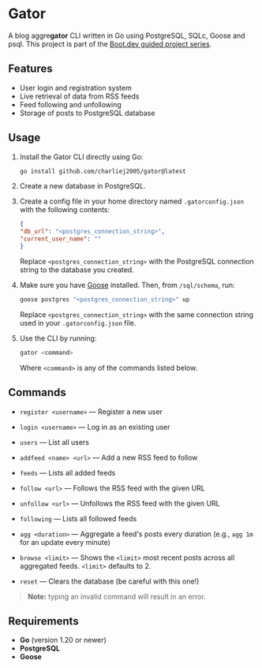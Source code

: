 # Gator
A blog aggre**gator** CLI written in Go using PostgreSQL, SQLc, Goose and psql.
This project is part of the [Boot.dev guided project series](https://www.boot.dev/courses/build-blog-aggregator-golang).

## Features

- User login and registration system
- Live retrieval of data from RSS feeds
- Feed following and unfollowing
- Storage of posts to PostgreSQL database

## Usage

1. Install the Gator CLI directly using Go:

    ```sh
    go install github.com/charliej2005/gator@latest
    ```

2. Create a new database in PostgreSQL.

3. Create a config file in your home directory named `.gatorconfig.json` with the following contents:

    ```json
    {
    "db_url": "<postgres_connection_string>",
    "current_user_name": ""
    }
    ```

    Replace `<postgres_connection_string>` with the PostgreSQL connection string to the database you created.

4. Make sure you have [Goose](https://github.com/pressly/goose) installed. Then, from `/sql/schema`, run:

    ```sh
    goose postgres "<postgres_connection_string>" up
    ```

    Replace `<postgres_connection_string>` with the same connection string used in your `.gatorconfig.json` file.  

5. Use the CLI by running:

    ```sh
    gator <command>
    ```
    Where `<command>` is any of the commands listed below.

## Commands

- `register <username>` — Register a new user
- `login <username>` — Log in as an existing user
- `users` — List all users

- `addfeed <name> <url>` — Add a new RSS feed to follow
- `feeds` — Lists all added feeds

- `follow <url>` — Follows the RSS feed with the given URL
- `unfollow <url>` — Unfollows the RSS feed with the given URL
- `following` — Lists all followed feeds

- `agg <duration>` — Aggregate a feed's posts every duration (e.g., `agg 1m` for an update every minute)
- `browse <limit>` — Shows the `<limit>` most recent posts across all aggregated feeds. `<limit>` defaults to 2.

- `reset` — Clears the database (be careful with this one!)

> **Note:** typing an invalid command will result in an error.

## Requirements

- **Go** (version 1.20 or newer)
- **PostgreSQL**
- **Goose**
